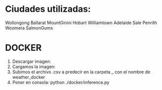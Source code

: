 # Ciudades utilizadas:

Wollongong
Ballarat
MountGinini
Hobart
Williamtown
Adelaide
Sale
Penrith
Woomera
SalmonGums

# DOCKER

1. Descargar imagen:
2. Cargamos la imagen:
3. Subimos el archivo .csv a predecir en la carpeta \_ con el nombre de weather_docker
4. Poner en consola: python ./docker/inference.py
